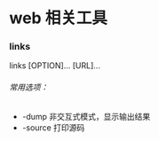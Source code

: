 # web 相关工具

###  links

links [OPTION]... [URL]...

###### 常用选项：
* -dump 非交互式模式，显示输出结果
* -source 打印源码
